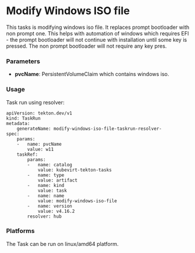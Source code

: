 # Modify Windows ISO file

This tasks is modifying windows iso file. It replaces prompt bootloader with non prompt one. This helps with automation of 
windows which requires EFI - the prompt bootloader will not continue with installation until some key is pressed. The non prompt 
bootloader will not require any key pres.

### Parameters

- **pvcName**: PersistentVolumeClaim which contains windows iso.


### Usage

Task run using resolver:
```
apiVersion: tekton.dev/v1
kind: TaskRun
metadata:
    generateName: modify-windows-iso-file-taskrun-resolver-
spec:
    params:
    -   name: pvcName
        value: w11
    taskRef:
        params:
        -   name: catalog
            value: kubevirt-tekton-tasks
        -   name: type
            value: artifact
        -   name: kind
            value: task
        -   name: name
            value: modify-windows-iso-file
        -   name: version
            value: v4.16.2
        resolver: hub
```

### Platforms

The Task can be run on linux/amd64 platform.
